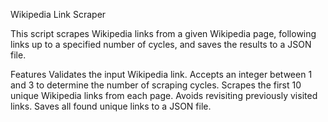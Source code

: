 Wikipedia Link Scraper

This script scrapes Wikipedia links from a given Wikipedia page, following links up to a specified number of cycles, and saves the results to a JSON file.

Features
Validates the input Wikipedia link.
Accepts an integer between 1 and 3 to determine the number of scraping cycles.
Scrapes the first 10 unique Wikipedia links from each page.
Avoids revisiting previously visited links.
Saves all found unique links to a JSON file.
